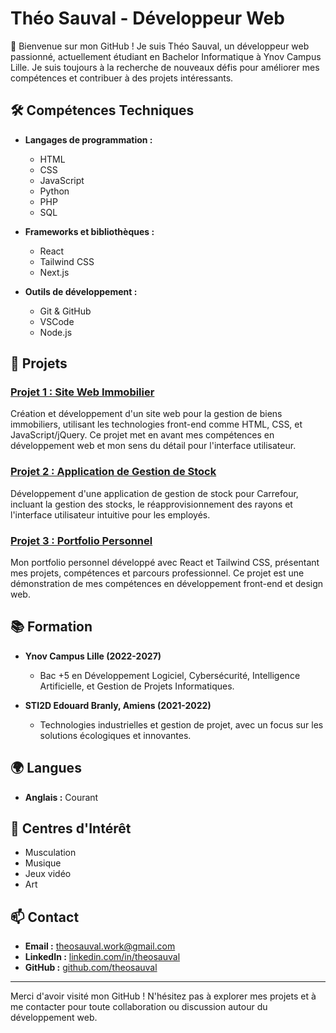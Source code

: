 # Théo Sauval - Développeur Web

👋 Bienvenue sur mon GitHub ! Je suis Théo Sauval, un développeur web passionné, actuellement étudiant en Bachelor Informatique à Ynov Campus Lille. Je suis toujours à la recherche de nouveaux défis pour améliorer mes compétences et contribuer à des projets intéressants.

## 🛠️ Compétences Techniques

- **Langages de programmation :**
  - HTML
  - CSS
  - JavaScript
  - Python
  - PHP
  - SQL

- **Frameworks et bibliothèques :**
  - React
  - Tailwind CSS
  - Next.js

- **Outils de développement :**
  - Git & GitHub
  - VSCode
  - Node.js

## 🌟 Projets

### [Projet 1 : Site Web Immobilier](https://github.com/theosauval/real-estate-website)
Création et développement d'un site web pour la gestion de biens immobiliers, utilisant les technologies front-end comme HTML, CSS, et JavaScript/jQuery. Ce projet met en avant mes compétences en développement web et mon sens du détail pour l'interface utilisateur.

### [Projet 2 : Application de Gestion de Stock](https://github.com/theosauval/stock-management-app)
Développement d'une application de gestion de stock pour Carrefour, incluant la gestion des stocks, le réapprovisionnement des rayons et l'interface utilisateur intuitive pour les employés.

### [Projet 3 : Portfolio Personnel](https://github.com/theosauval/personal-portfolio)
Mon portfolio personnel développé avec React et Tailwind CSS, présentant mes projets, compétences et parcours professionnel. Ce projet est une démonstration de mes compétences en développement front-end et design web.

## 📚 Formation

- **Ynov Campus Lille (2022-2027)**
  - Bac +5 en Développement Logiciel, Cybersécurité, Intelligence Artificielle, et Gestion de Projets Informatiques.

- **STI2D Edouard Branly, Amiens (2021-2022)**
  - Technologies industrielles et gestion de projet, avec un focus sur les solutions écologiques et innovantes.

## 🌍 Langues

- **Anglais :** Courant

## 🎨 Centres d'Intérêt

- Musculation
- Musique
- Jeux vidéo
- Art

## 📫 Contact

- **Email :** [theosauval.work@gmail.com](mailto:theosauval.work@gmail.com)
- **LinkedIn :** [linkedin.com/in/theosauval](https://www.linkedin.com/in/theosauval)
- **GitHub :** [github.com/theosauval](https://github.com/theosauval)

---

Merci d'avoir visité mon GitHub ! N'hésitez pas à explorer mes projets et à me contacter pour toute collaboration ou discussion autour du développement web.
